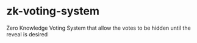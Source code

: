 # zk-voting-system
 Zero Knowledge Voting System that allow the votes to be hidden until the reveal is desired

